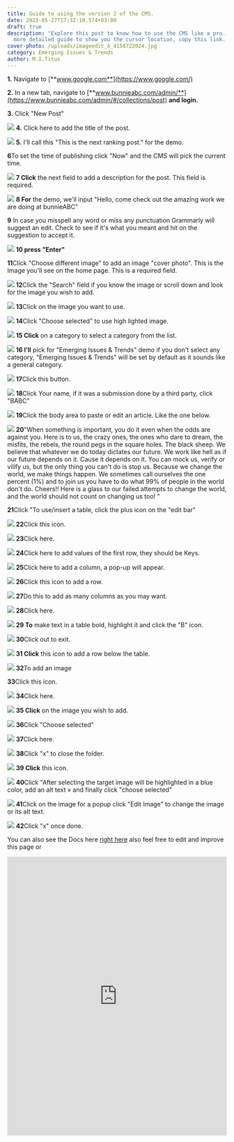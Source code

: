 ```yaml
---
title: Guide to using the version 2 of the CMS.
date: 2023-05-27T17:32:18.574+03:00
draft: true
description: "Explore this post to know how to use the CMS like a pro. For a
  more detailed guide to show you the cursor location, copy this link. "
cover-photo: /uploads/imageedit_4_4158722024.jpg
category: Emerging Issues & Trends
author: M.I.Titus
---
```


**1.** Navigate to [**www.google.com**](https://www.google.com/)

**2.** In a new tab, navigate to [**www.bunnieabc.com/admin/**](https://www.bunnieabc.com/admin/#/collections/post)  **and login.**

**3.** Click "New Post"

![](https://colony-recorder.s3-accelerate.amazonaws.com/files/2023-05-27/19b874a8-d5ac-47e8-ae87-66dd42fb784d/ascreenshot.jpeg?AWSAccessKeyId=AKIA2JDELI43YPETRQSC&Signature=hMQRpeWVKdIQBwBQMdSgNIClnpE%3D&Expires=1685215625)
**4.** Click here to add the title of the post.

![](https://colony-recorder.s3-accelerate.amazonaws.com/files/2023-05-27/d286a934-dbb7-4a93-a469-6b7004c55c8a/ascreenshot.jpeg?AWSAccessKeyId=AKIA2JDELI43YPETRQSC&Signature=XVtFcHPDYMnrsXk4yh2gRXK1r6Q%3D&Expires=1685215625)
**5.** I'll call this "This is the next ranking post." for the demo.

**6**To set the time of publishing click "Now" and the CMS will pick the current time.

![](https://colony-recorder.s3-accelerate.amazonaws.com/files/2023-05-27/50fd0a84-3dcd-4897-9e8a-5ee65af40ccb/ascreenshot.jpeg?AWSAccessKeyId=AKIA2JDELI43YPETRQSC&Signature=5NnDxFGxujAaCPSfhawoImIR6iI%3D&Expires=1685215625)
**7 Click** the next field to add a description for the post. This field is required.

![](https://colony-recorder.s3-accelerate.amazonaws.com/files/2023-05-27/f2061875-25f6-4c15-afc1-377807f296da/ascreenshot.jpeg?AWSAccessKeyId=AKIA2JDELI43YPETRQSC&Signature=ras4cFSFfOGyAlsjrLQhh%2FMYnuU%3D&Expires=1685215625)
**8 For** the demo, we'll input "Hello, come check out the amazing work we are doing at bunnieABC"

**9** In case you misspell any word or miss any punctuation Grammarly will suggest an edit. Check to see if it's what you meant and hit on the suggestion to accept it.

![](https://colony-recorder.s3-accelerate.amazonaws.com/files/2023-05-27/924489c2-d2ef-40d3-bd0f-c13f62efbcb1/ascreenshot.jpeg?AWSAccessKeyId=AKIA2JDELI43YPETRQSC&Signature=90hpzPyc%2Ft8qqctmkz%2FuaeEfqeQ%3D&Expires=1685215625)
**10 press "Enter"**

**11**Click "Choose different image" to add an image "cover photo". This is the Image you'll see on the home page. This is a required field.

![](https://colony-recorder.s3-accelerate.amazonaws.com/files/2023-05-27/c8d6e589-036a-4935-afbc-267a174a76b4/ascreenshot.jpeg?AWSAccessKeyId=AKIA2JDELI43YPETRQSC&Signature=82D6gcVHLEtrP6G1BerALy3oLDM%3D&Expires=1685215625)
**12**Click the "Search" field if you know the image or scroll down and look for the image you wish to add.

![](https://colony-recorder.s3-accelerate.amazonaws.com/files/2023-05-27/6f3c2df1-9bd5-4366-8488-4324880a347a/ascreenshot.jpeg?AWSAccessKeyId=AKIA2JDELI43YPETRQSC&Signature=0%2FA5NcpSJZlM1gqqyKdvxYCcSsY%3D&Expires=1685215625)
**13**Click on the image you want to use.

![](https://colony-recorder.s3-accelerate.amazonaws.com/files/2023-05-27/1438be68-edb0-4fab-86ad-380db7f865b6/ascreenshot.jpeg?AWSAccessKeyId=AKIA2JDELI43YPETRQSC&Signature=PulZBoONXQvPNM%2BZ%2FTZOBbAavA4%3D&Expires=1685215625)
**14**Click "Choose selected" to use high lighted image.

![](https://colony-recorder.s3-accelerate.amazonaws.com/files/2023-05-27/cac614bf-5b09-47f3-a1f9-c7e2a34463de/ascreenshot.jpeg?AWSAccessKeyId=AKIA2JDELI43YPETRQSC&Signature=TXZh3xTDCtslCKmNiumDND5qe18%3D&Expires=1685215625)
**15 Click** on a category to select a category from the list.

![](https://colony-recorder.s3-accelerate.amazonaws.com/files/2023-05-27/547032c5-1b28-458a-8e5c-f01914ac539e/ascreenshot.jpeg?AWSAccessKeyId=AKIA2JDELI43YPETRQSC&Signature=VCfzCoer2y5T0GV8%2B01%2BELfwS6w%3D&Expires=1685215625)
**16 I'll** pick for "Emerging Issues & Trends" demo if you don't select any category, "Emerging Issues & Trends" will be set by default as it sounds like a general category.

![](https://colony-recorder.s3-accelerate.amazonaws.com/files/2023-05-27/2205dceb-5782-4aa5-b8e0-7363c6a866c8/ascreenshot.jpeg?AWSAccessKeyId=AKIA2JDELI43YPETRQSC&Signature=AyUY%2BhUOn3ka3cA3pC6F%2F6zBz1g%3D&Expires=1685215625)
**17**Click this button.

![](https://colony-recorder.s3-accelerate.amazonaws.com/files/2023-05-27/5711a4a2-a56a-4dab-a7cc-39518f9a5903/ascreenshot.jpeg?AWSAccessKeyId=AKIA2JDELI43YPETRQSC&Signature=duVwHWG3B9lqIBEZeu3stc83G0o%3D&Expires=1685215625)
**18**Click Your name, if it was a submission done by a third party, click "BABC"

![](https://colony-recorder.s3-accelerate.amazonaws.com/files/2023-05-27/0228dd1a-9d22-4b4e-a925-ea06dcd00234/ascreenshot.jpeg?AWSAccessKeyId=AKIA2JDELI43YPETRQSC&Signature=H123hHIPTrA1YLeEVnhZg53W474%3D&Expires=1685215625)
**19**Click the body area to paste or edit an article. Like the one below.

![](https://colony-recorder.s3-accelerate.amazonaws.com/files/2023-05-27/c3fb3909-f0b3-442e-b0fe-6388d0e2ec8b/ascreenshot.jpeg?AWSAccessKeyId=AKIA2JDELI43YPETRQSC&Signature=g0mJHI2xSFoxBDFSTtISat38%2FWE%3D&Expires=1685215625)
**20**"When something is important, you do it even when the odds are against you. Here is to us, the crazy ones, the ones who dare to dream, the misfits, the rebels, the round pegs in the square holes. The black sheep. We believe that whatever we do today dictates our future. We work like hell as if our future depends on it. Cause it depends on it. You can mock us, verify or vilify us, but the only thing you can't do is stop us. Because we change the world, we make things happen. We sometimes call ourselves the one percent (1%) and to join us you have to do what 99% of people in the world don't do. Cheers!! Here is a glass to our failed attempts to change the world, and the world should not count on changing us too! "

**21**Click "To use/insert a table, click the plus icon on the "edit bar"

![](https://colony-recorder.s3-accelerate.amazonaws.com/files/2023-05-27/4db991ad-395a-4b7b-89e6-f85c9ebd993c/ascreenshot.jpeg?AWSAccessKeyId=AKIA2JDELI43YPETRQSC&Signature=w3GxJtVvB9qgxnFXo52faEzms7M%3D&Expires=1685215633)
**22**Click this icon.

![](https://colony-recorder.s3-accelerate.amazonaws.com/files/2023-05-27/3bf06a58-41db-4dc2-89d6-3d815aa919cf/ascreenshot.jpeg?AWSAccessKeyId=AKIA2JDELI43YPETRQSC&Signature=uNR2pinXDPbuGYBu%2FihD1zS9QUE%3D&Expires=1685215633)
**23**Click here.

![](https://colony-recorder.s3-accelerate.amazonaws.com/files/2023-05-27/9bdf5bf9-fdf5-4c5f-bf86-d4e3c4de60a2/ascreenshot.jpeg?AWSAccessKeyId=AKIA2JDELI43YPETRQSC&Signature=4qtGNF176%2BTqcuv8N6OSN92QWbw%3D&Expires=1685215633)
**24**Click here to add values of the first row, they should be Keys.

![](https://colony-recorder.s3-accelerate.amazonaws.com/files/2023-05-27/473548ef-412f-4a5f-9b20-dad64dc52f93/ascreenshot.jpeg?AWSAccessKeyId=AKIA2JDELI43YPETRQSC&Signature=KGcZ7j8RiWEwzLWsvkCojyJ49ro%3D&Expires=1685215633)
**25**Click here to add a column, a pop-up will appear.

![](https://colony-recorder.s3-accelerate.amazonaws.com/files/2023-05-27/d28c874f-c4d3-4eae-ae72-8a3303321b75/ascreenshot.jpeg?AWSAccessKeyId=AKIA2JDELI43YPETRQSC&Signature=WO0hjRNrV31YKL2SfpAXUQfwUVU%3D&Expires=1685213969)
**26**Click this icon to add a row.

![](https://colony-recorder.s3-accelerate.amazonaws.com/files/2023-05-27/4856c96e-aad7-4906-a28b-d380bc40eb7b/ascreenshot.jpeg?AWSAccessKeyId=AKIA2JDELI43YPETRQSC&Signature=ZTLLXKUYfsAueJwikk4PO3Un%2F%2Fk%3D&Expires=1685215633)
**27**Do this to add as many columns as you may want.

![](https://colony-recorder.s3-accelerate.amazonaws.com/files/2023-05-27/6fbd182c-1c9c-4060-8dd8-90f5d481cfb8/ascreenshot.jpeg?AWSAccessKeyId=AKIA2JDELI43YPETRQSC&Signature=a67kaYSwAPqR%2F0qOcCMVXqiR4Ow%3D&Expires=1685215633)
**28**Click here.

![](https://colony-recorder.s3-accelerate.amazonaws.com/files/2023-05-27/b85a8937-0e43-4463-82bb-0c1656eec2fa/ascreenshot.jpeg?AWSAccessKeyId=AKIA2JDELI43YPETRQSC&Signature=C0ZuWTa1eVd3Yz4qXjRibAgSQkg%3D&Expires=1685215633)
**29 To** make text in a table bold, highlight it and click the "B" icon.

![](https://colony-recorder.s3-accelerate.amazonaws.com/files/2023-05-27/9b3f1125-2b28-4f35-b899-20d11260c7fb/ascreenshot.jpeg?AWSAccessKeyId=AKIA2JDELI43YPETRQSC&Signature=zNKRPq8SkCYFzt%2BgwJ8IPi1bg8g%3D&Expires=1685212183)
**30**Click out to exit.

![](https://colony-recorder.s3-accelerate.amazonaws.com/files/2023-05-27/00c2de6c-0fe3-425a-9154-ad73d9966b22/ascreenshot.jpeg?AWSAccessKeyId=AKIA2JDELI43YPETRQSC&Signature=cGIZFfgDHMJEiqXV5uY0EBHLLYc%3D&Expires=1685212183)
**31 Click** this icon to add a row below the table.

![](https://colony-recorder.s3-accelerate.amazonaws.com/files/2023-05-27/a9ee0c28-7ca6-4174-9f57-a0c25fefbbc9/ascreenshot.jpeg?AWSAccessKeyId=AKIA2JDELI43YPETRQSC&Signature=ovOH3nzIsV6hPKAJBLxNFxNgBik%3D&Expires=1685215633)
**32**To add an image

**33**Click this icon.

![](https://colony-recorder.s3-accelerate.amazonaws.com/files/2023-05-27/88ba44fa-e52a-4fcf-b7c4-a63173fc68ae/ascreenshot.jpeg?AWSAccessKeyId=AKIA2JDELI43YPETRQSC&Signature=yhcAyXocQCDgKwFFJOrJ0aIUJJM%3D&Expires=1685215633)
**34**Click here.

![](https://colony-recorder.s3-accelerate.amazonaws.com/files/2023-05-27/40721c0d-f591-4414-b1f1-438704516a01/ascreenshot.jpeg?AWSAccessKeyId=AKIA2JDELI43YPETRQSC&Signature=aesvXmm%2BvswMNeSyAF3TNO7u3Sw%3D&Expires=1685215633)
**35 Click** on the image you wish to add.

![](https://colony-recorder.s3-accelerate.amazonaws.com/files/2023-05-27/c0255140-c6ad-4264-bbe0-47d6782c10bd/ascreenshot.jpeg?AWSAccessKeyId=AKIA2JDELI43YPETRQSC&Signature=DuBqd4dvYcQ91SfN5JEpliDHc5M%3D&Expires=1685215633)
**36**Click "Choose selected"

![](https://colony-recorder.s3-accelerate.amazonaws.com/files/2023-05-27/799e37ba-3ee4-466b-8249-111b0431dec3/ascreenshot.jpeg?AWSAccessKeyId=AKIA2JDELI43YPETRQSC&Signature=qXsZtvB8ZIUEfTvQfPHKaT4gxCE%3D&Expires=1685215633)
**37**Click here.

![](https://colony-recorder.s3-accelerate.amazonaws.com/files/2023-05-27/126c73aa-06bf-4f5d-b107-301a6d39634d/ascreenshot.jpeg?AWSAccessKeyId=AKIA2JDELI43YPETRQSC&Signature=CYmoVP7%2Fq8%2BbM3glvy7RUnWUsw0%3D&Expires=1685215633)
**38**Click "x" to close the folder.

![](https://colony-recorder.s3-accelerate.amazonaws.com/files/2023-05-27/145685ab-4aee-4e2a-b1b6-140e73dc277c/ascreenshot.jpeg?AWSAccessKeyId=AKIA2JDELI43YPETRQSC&Signature=WHb73g0rYMsELgIF3eAQ5%2FgszPc%3D&Expires=1685215633)
**39 Click** this icon.

![](https://colony-recorder.s3-accelerate.amazonaws.com/files/2023-05-27/ef54ddd1-a6f2-4ac4-b071-7342c3ad9da0/ascreenshot.jpeg?AWSAccessKeyId=AKIA2JDELI43YPETRQSC&Signature=KHwfVgzVVsaxUIfdyZ4V9nJpBI4%3D&Expires=1685215633)
**40**Click "After selecting the target image will be highlighted in a blue color, add an alt text » and finally click "choose selected"

![](https://colony-recorder.s3-accelerate.amazonaws.com/files/2023-05-27/010972dc-ddf9-4385-9320-1e99d2fdb137/ascreenshot.jpeg?AWSAccessKeyId=AKIA2JDELI43YPETRQSC&Signature=ID05XYJNC%2BQ3YHWre4QJcmabjNs%3D&Expires=1685212239)
**41**Click on the image for a popup click "Edit Image" to change the image or its alt text.

![](https://colony-recorder.s3-accelerate.amazonaws.com/files/2023-05-27/f286a759-767d-48a1-9625-6c2c867a9d45/ascreenshot.jpeg?AWSAccessKeyId=AKIA2JDELI43YPETRQSC&Signature=tDGxbSHbTwcvL8kwq4l4EUmtD60%3D&Expires=1685212239)
**42**Click "x" once done.

You can also see the Docs here [right here](https://scribehow.com/shared/Guide_to_Adding_Editing_and_Formatting_Content_in_CMS__ELLOXI4uQweyk3BjwlhnpQ) also feel free to edit and improve this page or 
<iframe src="https://scribehow.com/embed/Guide_to_Adding_Editing_and_Formatting_Content_in_CMS__ELLOXI4uQweyk3BjwlhnpQ" width="100%" height="640" allowfullscreen frameborder="0"></iframe>

